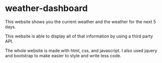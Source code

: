 # weather-dashboard

This website shows you the current weather and the weather for the next 5 days.

This website is able to display all of that information by using a third party API.

The whole website is made with html, css, and javascript.
I also used jquery and bootstrap to make easier to style and write less code.
